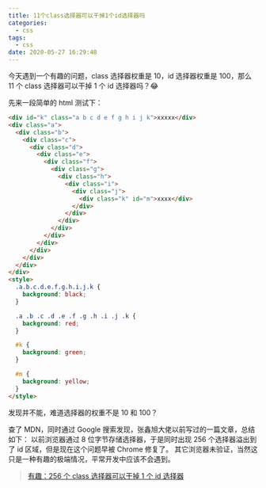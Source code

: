 ```yaml
---
title: 11个class选择器可以干掉1个id选择器吗
categories:
  - css
tags:
  - css
date: 2020-05-27 16:29:48
---
```


今天遇到一个有趣的问题，class 选择器权重是 10，id 选择器权重是 100，那么 11 个 class 选择器可以干掉 1 个 id 选择器吗？😂

<!--more-->

先来一段简单的 html 测试下：

```html
<div id="k" class="a b c d e f g h i j k">xxxxx</div>
<div class="a">
  <div class="b">
    <div class="c">
      <div class="d">
        <div class="e">
          <div class="f">
            <div class="g">
              <div class="h">
                <div class="i">
                  <div class="j">
                    <div class="k" id="m">xxxx</div>
                  </div>
                </div>
              </div>
            </div>
          </div>
        </div>
      </div>
    </div>
  </div>
</div>
<style>
  .a.b.c.d.e.f.g.h.i.j.k {
    background: black;
  }

  .a .b .c .d .e .f .g .h .i .j .k {
    background: red;
  }

  #k {
    background: green;
  }

  #m {
    background: yellow;
  }
</style>
```

发现并不能，难道选择器的权重不是 10 和 100？

查了 MDN，同时通过 Google 搜索发现，张鑫旭大佬以前写过的一篇文章，总结如下：
以前浏览器通过 8 位字节存储选择器，于是同时出现 256 个选择器溢出到了 id 区域，但是现在这个问题早被 Chrome 修复了。
其它浏览器未验证，当然这只是一种有趣的极端情况，平常开发中应该不会遇到。

> [有趣：256 个 class 选择器可以干掉 1 个 id 选择器](https://www.zhangxinxu.com/wordpress/2012/08/256-class-selector-beat-id-selector/)
